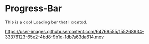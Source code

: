 # Progress-Bar

This is a cool Loading bar that I created.



https://user-images.githubusercontent.com/64769555/155268934-33376123-65e2-4bd8-9b1d-1db7a63da614.mov

